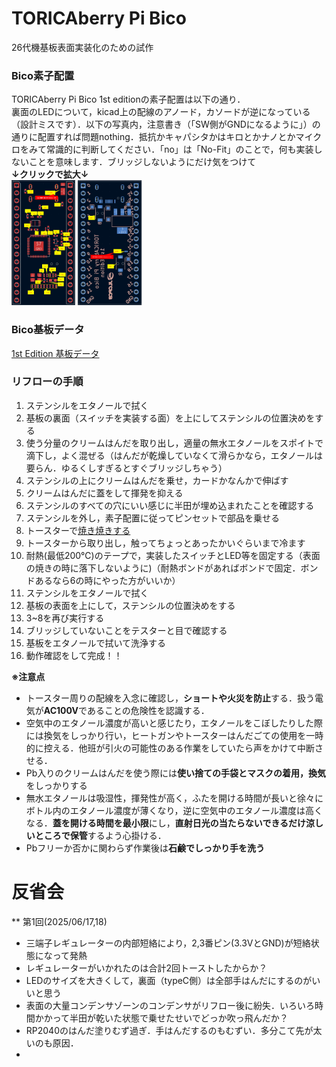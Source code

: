 # TORICAberry Pi Bico
26代機基板表面実装化のための試作  
### Bico素子配置
TORICAberry Pi Bico  1st editionの素子配置は以下の通り．  
裏面のLEDについて，kicad上の配線のアノード，カソードが逆になっている（設計ミスです）．以下の写真内，注意書き（「SW側がGNDになるように」）の通りに配置すれば問題nothing．抵抗かキャパシタかはキロとかナノとかマイクロをみて常識的に判断してください．「no」は「No-Fit」のことで，何も実装しないことを意味します．ブリッジしないようにだけ気をつけて  
**↓クリックで拡大↓**  
<img src="images/Bico 素子配置front.png" height="200px">
<img src="images/Bico 素子配置back.png" height="200px">  

### Bico基板データ
[1st Edition 基板データ](kicad_data/1stedition)

### リフローの手順
1. ステンシルをエタノールで拭く
2. 基板の裏面（スイッチを実装する面）を上にしてステンシルの位置決めをする
3. 使う分量のクリームはんだを取り出し，適量の無水エタノールをスポイトで滴下し，よく混ぜる（はんだが乾燥していなくて滑らかなら，エタノールは要らん．ゆるくしすぎるとすぐブリッジしちゃう）
4. ステンシルの上にクリームはんだを乗せ，カードかなんかで伸ばす
5. クリームはんだに蓋をして揮発を抑える
6. ステンシルのすべての穴にいい感じに半田が埋め込まれたことを確認する
7. ステンシルを外し，素子配置に従ってピンセットで部品を乗せる
8. トースターで[焼き焼きする](https://github.com/yoshi-a2/Reflow_toaster)
9. トースターから取り出し，触ってちょっとあったかいぐらいまで冷ます
10. 耐熱(最低200℃)のテープで，実装したスイッチとLED等を固定する（表面の焼きの時に落下しないように)（耐熱ボンドがあればボンドで固定．ボンドあるなら6の時にやった方がいいか）
11. ステンシルをエタノールで拭く
12. 基板の表面を上にして，ステンシルの位置決めをする
13. 3~8を再び実行する
14. ブリッジしていないことをテスターと目で確認する
15. 基板をエタノールで拭いて洗浄する
16. 動作確認をして完成！！

**※注意点**
- トースター周りの配線を入念に確認し，**ショートや火災を防止**する．扱う電気が**AC100V**であることの危険性を認識する．
- 空気中のエタノール濃度が高いと感じたり，エタノールをこぼしたりした際には換気をしっかり行い，ヒートガンやトースターはんだごての使用を一時的に控える．他班が引火の可能性のある作業をしていたら声をかけて中断させる．
- Pb入りのクリームはんだを使う際には**使い捨ての手袋とマスクの着用，換気**をしっかりする
- 無水エタノールは吸湿性，揮発性が高く，ふたを開ける時間が長いと徐々にボトル内のエタノール濃度が薄くなり，逆に空気中のエタノール濃度は高くなる．**蓋を開ける時間を最小限**にし，**直射日光の当たらないできるだけ涼しいところで保管**するよう心掛ける．
- Pbフリーか否かに関わらず作業後は**石鹸でしっかり手を洗う**



# 反省会
** 第1回(2025/06/17,18)
- 三端子レギュレーターの内部短絡により，2,3番ピン(3.3VとGND)が短絡状態になって発熱
- レギュレーターがいかれたのは合計2回トーストしたからか？
- LEDのサイズを大きくして，裏面（typeC側）は全部手はんだにするのがいいと思う
- 表面の大量コンデンサゾーンのコンデンサがリフロー後に紛失．いろいろ時間かかって半田が乾いた状態で乗せたせいでどっか吹っ飛んだか？
- RP2040のはんだ塗りむず過ぎ．手はんだするのもむずい．多分こて先が太いのも原因．
- 
